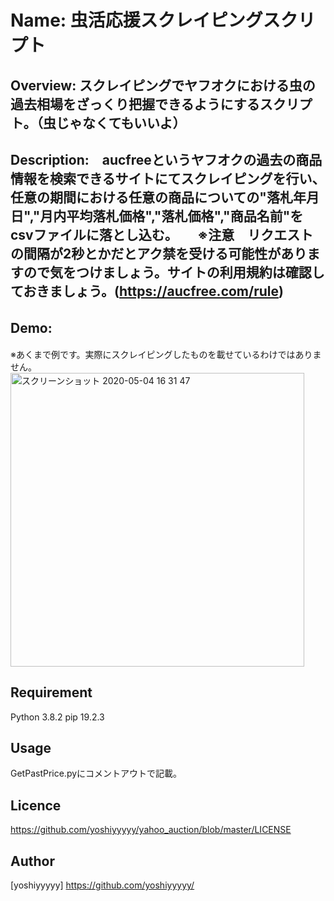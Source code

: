 Name: 虫活応援スクレイピングスクリプト
====


## Overview: スクレイピングでヤフオクにおける虫の過去相場をざっくり把握できるようにするスクリプト。（虫じゃなくてもいいよ）

## Description:　aucfreeというヤフオクの過去の商品情報を検索できるサイトにてスクレイピングを行い、任意の期間における任意の商品についての"落札年月日","月内平均落札価格","落札価格","商品名前"をcsvファイルに落とし込む。　　※注意　リクエストの間隔が2秒とかだとアク禁を受ける可能性がありますので気をつけましょう。サイトの利用規約は確認しておきましょう。(https://aucfree.com/rule)


## Demo:　
※あくまで例です。実際にスクレイピングしたものを載せているわけではありません。
<img width="470" alt="スクリーンショット 2020-05-04 16 31 47" src="https://user-images.githubusercontent.com/48376024/80945749-779f0380-8e27-11ea-8657-676999ed8f79.png">

## Requirement
Python 3.8.2
pip 19.2.3

## Usage
GetPastPrice.pyにコメントアウトで記載。


## Licence
https://github.com/yoshiyyyyy/yahoo_auction/blob/master/LICENSE

## Author
[yoshiyyyyy] https://github.com/yoshiyyyyy/


